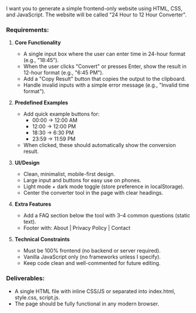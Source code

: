 I want you to generate a simple frontend-only website using HTML, CSS, and JavaScript.
The website will be called "24 Hour to 12 Hour Converter".

### Requirements:
1. **Core Functionality**
   - A single input box where the user can enter time in 24-hour format (e.g., "18:45").
   - When the user clicks "Convert" or presses Enter, show the result in 12-hour format (e.g., "6:45 PM").
   - Add a "Copy Result" button that copies the output to the clipboard.
   - Handle invalid inputs with a simple error message (e.g., "Invalid time format").

2. **Predefined Examples**
   - Add quick example buttons for:
     - 00:00 → 12:00 AM
     - 12:00 → 12:00 PM
     - 18:30 → 6:30 PM
     - 23:59 → 11:59 PM
   - When clicked, these should automatically show the conversion result.

3. **UI/Design**
   - Clean, minimalist, mobile-first design.
   - Large input and buttons for easy use on phones.
   - Light mode + dark mode toggle (store preference in localStorage).
   - Center the converter tool in the page with clear headings.

4. **Extra Features**
   - Add a FAQ section below the tool with 3–4 common questions (static text).
   - Footer with: About | Privacy Policy | Contact

5. **Technical Constraints**
   - Must be 100% frontend (no backend or server required).
   - Vanilla JavaScript only (no frameworks unless I specify).
   - Keep code clean and well-commented for future editing.

### Deliverables:
- A single HTML file with inline CSS/JS or separated into index.html, style.css, script.js.
- The page should be fully functional in any modern browser.
